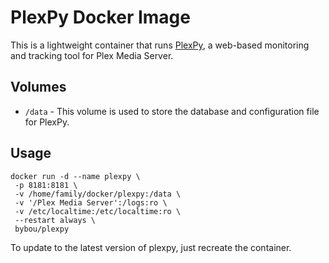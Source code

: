 
# PlexPy Docker Image

This is a lightweight container that runs [PlexPy](https://github.com/drzoidberg33/plexpy), a web-based monitoring and tracking tool for Plex Media Server.

## Volumes
* `/data` - This volume is used to store the database and configuration file for PlexPy.

## Usage

```
docker run -d --name plexpy \
 -p 8181:8181 \
 -v /home/family/docker/plexpy:/data \
 -v '/Plex Media Server':/logs:ro \
 -v /etc/localtime:/etc/localtime:ro \
 --restart always \
 bybou/plexpy
```

To update to the latest version of plexpy, just recreate the container.
